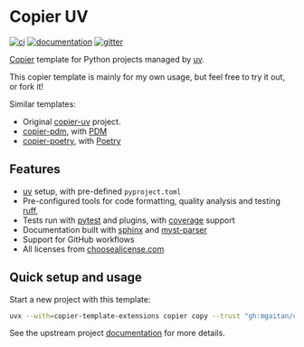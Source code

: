 # Copier UV

[![ci](https://github.com/pawamoy/copier-uv/workflows/ci/badge.svg)](https://github.com/pawamoy/copier-uv/actions?query=workflow%3Aci)
[![documentation](https://img.shields.io/badge/docs-mkdocs%20material-blue.svg?style=flat)](https://pawamoy.github.io/copier-uv/)
[![gitter](https://badges.gitter.im/join%20chat.svg)](https://app.gitter.im/#/room/#copier-uv/community:gitter.im)

[Copier](https://github.com/copier-org/copier) template
for Python projects managed by [uv](https://github.com/astral-sh/uv).

This copier template is mainly for my own usage,
but feel free to try it out, or fork it!

Similar templates:

- Original [copier-uv](https://github.com/pawamoy/copier-uv) project.
- [copier-pdm](https://github.com/pawamoy/copier-pdm), with [PDM](https://github.com/pdm-project/pdm)
- [copier-poetry](https:///github.com/pawamoy/copier-poetry), with [Poetry](https://github.com/python-poetry/poetry)

## Features

- [uv](https://github.com/astral-sh/uv) setup, with pre-defined `pyproject.toml`
- Pre-configured tools for code formatting, quality analysis and testing [ruff](https://github.com/astral-sh/ruff),
- Tests run with [pytest](https://github.com/pytest-dev/pytest) and plugins, with [coverage](https://github.com/nedbat/coveragepy) support
- Documentation built with [sphinx](https://github.com/sphinx-doc/sphinx) and [myst-parser](https://github.com/executablebooks/myst-parser)
- Support for GitHub workflows
- All licenses from [choosealicense.com](https://choosealicense.com/appendix/)

## Quick setup and usage

Start a new project with this template:

```bash
uvx --with=copier-template-extensions copier copy --trust "gh:mgaitan/copier-uv" /path/to/your/new/project
```

See the upstream project [documentation](https://pawamoy.github.io/copier-uv)
for more details.
